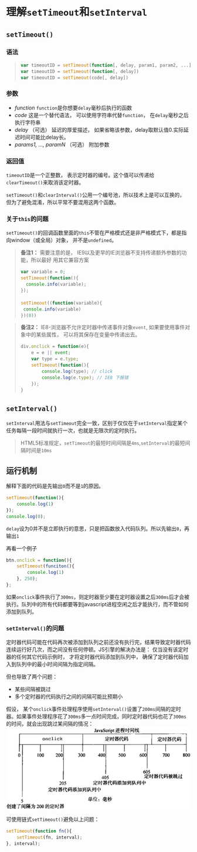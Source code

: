 # 理解`setTimeout`和`setInterval`

## `setTimeout()`

### 语法 

> ```js 
> var timeoutID = setTimeout(function[, delay, param1, param2, ...]);
> var timeoutID = setTimeout(function[, delay])
> var timeoutID = setTimeout(code[, delay])
> ```

### 参数

- *function*
    `function`是你想要`delay`毫秒后执行的函数
- *code*
    这是一个替代语法， 可以使用字符串代替`function`， 在`delay`毫秒之后执行字符串
- *delay* （可选）
    延迟的厚爱描述， 如果省略该参数，delay取默认值0.实际延迟时间可能比delay长。
- *params1, ..., paramN* （可选）
    附加参数


### 返回值

`timeoutID`是一个正整数， 表示定时器的编号。这个值可以传递给`clearTimeout()`来取消该定时器。

`setTimeout()`和`clearInterval()`公用一个编号池，所以技术上是可以互换的， 但为了避免混淆，所以平常不要混用这两个函数。


### 关于`this`的问题

`setTimeout()`的回调函数里面的`this`不管在严格模式还是非严格模式下，都是指向window（或全局）对象， 并不是`undefined`。

> **备注1：** 需要注意的是， IE9以及更早的IE浏览器不支持传递额外参数的功能，所以最好
> 用其它兼容方案
> ```js
> var variable = 0;
> setTimeout(function(){
>   console.info(variable);
> });
>
> setTimeout((function(variable){
>  console.info(variable)
> })(0))
>
>```

> **备注2：** IE8-浏览器不允许定时器中传递事件对象`event`, 如果要使用事件对象中的某些属性， 可以将其保存在变量中传递出去。
>
> ```js
> div.onclick = function(e){
>     e = e || event;
>     var type = e.type;
>     setTimeout(function(){
>         console.log(type); // click
>         console.log(e.type); // IE8 下报错
>     });
> }
> ```

## `setInterval()`

`setInterval`用法与`setTimeout`完全一致，区别于仅仅在于`setInterval`指定某个任务每隔一段时间就执行一次，也就是无限次的定时执行。

>
> HTML5标准规定，`setTimeout`的最短时间间隔是`4ms`,`setInterval`的最短间隔时间是`10ms`
>

## 运行机制

解释下面的代码是先输出`0`而不是`1`的原因。

```js
setTimeout(function(){
    console.log(1)
});
console.log(0);
```

`delay`设为0并不是立即执行的意思，只是把函数放入代码队列。所以先输出`0`，再输出`1`


再看一个例子

```js
btn.onclick = function(){
    setTimeout(funciton(){
        console.log(1)
    }, 250);
};
```

如果`onclick`事件执行了`300ms`，则定时器至少要在定时器设置之后`300ms`后才会被执行。队列中的所有代码都要等到javascript进程空闲之后才能执行，而不管如何添加到队列。

### `setInterval()`的问题

定时器代码可能在代码再次被添加到队列之前还没有执行完，结果导致定时器代码连续运行好几次，而之间没有任何停顿。JS引擎的解决办法是： 仅当没有该定时器的任何其它代码示例时， 才将定时器代码添加到队列中， 确保了定时器代码加入到队列中的最小时间间隔为指定间隔。

但也导致了两个问题：

- 某些间隔被跳过
- 多个定时器的代码执行之间的间隔可能比预期小

假设， 某个`onclick`事件处理程序使用`setInterval()`设置了`200ms`间隔的定时器。如果事件处理程序花了`300ms`多一点时间完成，同时定时器代码也花了`300ms`的时间，就会出现跳过某间隔的情况：
![](assets/001/008/001-1523375565000.png)

可使用链式`setTimeout()`避免以上问题：

```js
setTimeout(function fn(){
    setTimeout(fn, interval);
}, interval);
```
